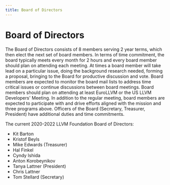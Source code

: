 ```yaml
---
title: Board of Directors
---
```

# Board of Directors

The Board of Directors consists of 8 members serving 2 year terms, which then
elect the next set of board members. In terms of time commitment, the board
typically meets every month for 2 hours and every board member should plan on
attending each meeting. At times a board member will take lead on a particular
issue, doing the background research needed, forming a proposal, bringing to the
Board for productive discussion and vote. Board members are expected to monitor
the board mail lists to address time critical issues or continue discussions
between board meetings. Board members should plan on attending at least EuroLLVM
or the US LLVM Developers' Meeting. In addition to the regular meeting, board
members are expected to participate with and drive efforts aligned with the
mission and three programs above. Officers of the Board (Secretary, Treasurer,
President) have additional duties and time commitments.

The current 2020-2022 LLVM Foundation Board of Directors:

* Kit Barton
* Kristof Beyls
* Mike Edwards (Treasurer)
* Hal Finkel
* Cyndy Ishida
* Anton Korobeynikov
* Tanya Lattner (President)
* Chris Lattner
* Tom Stellard (Secretary)
